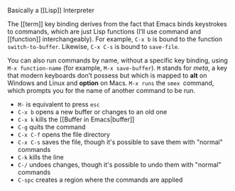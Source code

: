 Basically a [[Lisp]] Interpreter

The [[term]] key binding derives from the fact that Emacs binds keystrokes to commands, which are just Lisp  functions (I’ll use command and [[function]] interchangeably). For example, `C-x b` is bound to the function `switch-to-buffer`. Likewise, `C-x C-s` is bound to `save-file`.

You can also run commands by name, without a specific key binding, using `M-x function-name` (for example, `M-x save-buffer`). `M` stands for _meta_, a key that modern keyboards don’t possess but which is mapped to **alt** on Windows and Linux and **option** on Macs. `M-x runs` the `smex `command, which prompts you for the name of another command to be run.

- `M-` is equivalent to press `esc`
- `C-x b` opens a new buffer or changes to an old one
- `C-x k` kills the [[Buffer in Emacs|buffer]]
- `C-g` quits the command
- `C-x C-f` opens the file directory
- `C-x C-s` saves the file, though it's possible to save them with "normal" commands
- `C-k` kills the line
- `C-/` undoes changes, though it's possible to undo them with "normal" commands
- `C-spc` creates a region where the commands are applied
